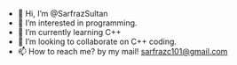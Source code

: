 - 👋 Hi, I’m @SarfrazSultan
- 👀 I’m interested in programming.
- 🌱 I’m currently learning C++
- 💞️ I’m looking to collaborate on C++ coding.
- 📫 How to reach me?  by my mail! sarfrazc101@gmail.com

<!---
SarfrazSultan/SarfrazSultan is a ✨ special ✨ repository because its `README.md` (this file) appears on your GitHub profile.
You can click the Preview link to take a look at your changes.
--->
